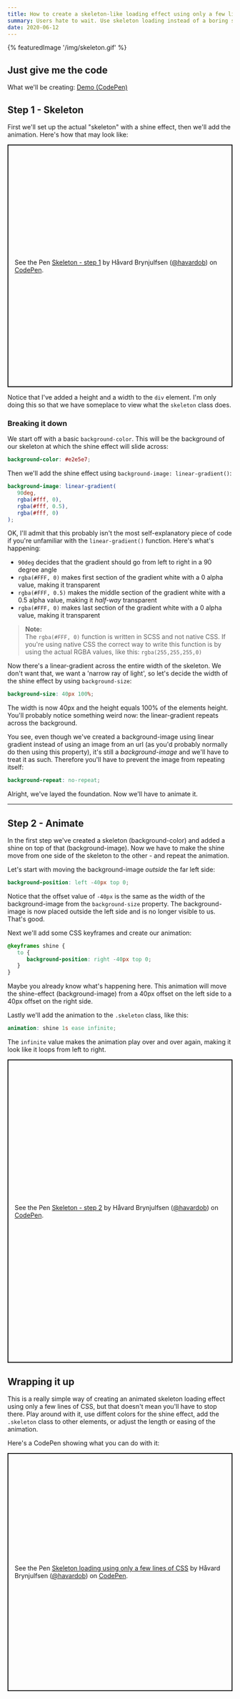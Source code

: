 ```yaml
---
title: How to create a skeleton-like loading effect using only a few lines of CSS (SCSS)
summary: Users hate to wait. Use skeleton loading instead of a boring spinner.
date: 2020-06-12
---
```


{% featuredImage '/img/skeleton.gif' %}

## Just give me the code

What we'll be creating: [Demo (CodePen)](https://codepen.io/havardob/full/dyGGGzq)

## Step 1 - Skeleton

First we'll set up the actual "skeleton" with a shine effect, then we'll add the animation. Here's how that may look like:

<p class="codepen" data-height="543" data-theme-id="dark" data-default-tab="css,result" data-user="havardob" data-slug-hash="9d28502df13b89e4620a52077ea07aed" style="height: 543px; box-sizing: border-box; display: flex; align-items: center; justify-content: center; border: 2px solid; margin: 1em 0; padding: 1em;" data-pen-title="Skeleton - step 1">
  <span>See the Pen <a href="https://codepen.io/havardob/pen/9d28502df13b89e4620a52077ea07aed">
  Skeleton - step 1</a> by Håvard Brynjulfsen (<a href="https://codepen.io/havardob">@havardob</a>)
  on <a href="https://codepen.io">CodePen</a>.</span>
</p>
<script async src="https://static.codepen.io/assets/embed/ei.js"></script>

Notice that I've added a height and a width to the `div` element. I'm only doing this so that we have someplace to view what the `skeleton` class does.

### Breaking it down

We start off with a basic `background-color`. This will be the background of our skeleton at which the shine effect will slide across:

```scss
background-color: #e2e5e7;
```

Then we'll add the shine effect using `background-image: linear-gradient()`:

```scss
background-image: linear-gradient(
   90deg,
   rgba(#fff, 0),
   rgba(#fff, 0.5),
   rgba(#fff, 0)
);
```

OK, I'll admit that this probably isn't the most self-explanatory piece of code if you're unfamiliar with the `linear-gradient()` function. Here's what's happening:

-  `90deg` decides that the gradient should go from left to right in a 90 degree angle
-  `rgba(#FFF, 0)` makes first section of the gradient white with a 0 alpha value, making it transparent
-  `rgba(#FFF, 0.5)` makes the middle section of the gradient white with a 0.5 alpha value, making it _half-way_ transparent
-  `rgba(#FFF, 0)` makes last section of the gradient white with a 0 alpha value, making it transparent

> **Note:**<br />
> The `rgba(#FFF, 0)` function is written in SCSS and not native CSS. If you're using native CSS the correct way to write this function is by using the actual RGBA values, like this: `rgba(255,255,255,0)`

Now there's a linear-gradient across the entire width of the skeleton. We don't want that, we want a 'narrow ray of light', so let's decide the width of the shine effect by using `background-size`:

```scss
background-size: 40px 100%;
```

The width is now 40px and the height equals 100% of the elements height. You'll probably notice something weird now: the linear-gradient repeats across the background.

You see, even though we've created a background-image using linear gradient instead of using an image from an url (as you'd probably normally do then using this property), it's still a _background-image_ and we'll have to treat it as such. Therefore you'll have to prevent the image from repeating itself:

```scss
background-repeat: no-repeat;
```

Alright, we've layed the foundation. Now we'll have to animate it.

---

## Step 2 - Animate

In the first step we've created a skeleton (background-color) and added a shine on top of that (background-image). Now we have to make the shine move from one side of the skeleton to the other - and repeat the animation.

Let's start with moving the background-image _outside_ the far left side:

```scss
background-position: left -40px top 0;
```

Notice that the offset value of `-40px` is the same as the width of the background-image from the `background-size` property. The background-image is now placed outside the left side and is no longer visible to us. That's good.

Next we'll add some CSS keyframes and create our animation:

```scss
@keyframes shine {
   to {
      background-position: right -40px top 0;
   }
}
```

Maybe you already know what's happening here. This animation will move the shine-effect (background-image) from a 40px offset on the left side to a 40px offset on the right side.

Lastly we'll add the animation to the `.skeleton` class, like this:

```scss
animation: shine 1s ease infinite;
```

The `infinite` value makes the animation play over and over again, making it look like it loops from left to right.

<p class="codepen" data-height="679" data-theme-id="dark" data-default-tab="css,result" data-user="havardob" data-slug-hash="2b8c98731995f63d3ab3c06bb076fa7b" style="height: 679px; box-sizing: border-box; display: flex; align-items: center; justify-content: center; border: 2px solid; margin: 1em 0; padding: 1em;" data-pen-title="Skeleton - step 2">
  <span>See the Pen <a href="https://codepen.io/havardob/pen/2b8c98731995f63d3ab3c06bb076fa7b">
  Skeleton - step 2</a> by Håvard Brynjulfsen (<a href="https://codepen.io/havardob">@havardob</a>)
  on <a href="https://codepen.io">CodePen</a>.</span>
</p>
<script async src="https://static.codepen.io/assets/embed/ei.js"></script>

## Wrapping it up

This is a really simple way of creating an animated skeleton loading effect using only a few lines of CSS, but that doesn't mean you'll have to stop there. Play around with it, use diffent colors for the shine effect, add the `.skeleton` class to other elements, or adjust the length or easing of the animation.

Here's a CodePen showing what you can do with it:

<p class="codepen" data-height="533" data-theme-id="dark" data-default-tab="result" data-user="havardob" data-slug-hash="dyGGGzq" style="height: 533px; box-sizing: border-box; display: flex; align-items: center; justify-content: center; border: 2px solid; margin: 1em 0; padding: 1em;" data-pen-title="Skeleton loading  using only a few lines of CSS">
  <span>See the Pen <a href="https://codepen.io/havardob/pen/dyGGGzq">
  Skeleton loading  using only a few lines of CSS</a> by Håvard Brynjulfsen (<a href="https://codepen.io/havardob">@havardob</a>)
  on <a href="https://codepen.io">CodePen</a>.</span>
</p>
<script async src="https://static.codepen.io/assets/embed/ei.js"></script>
